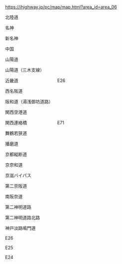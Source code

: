 ### 
https://ihighway.jp/pc/map/map.html?area_id=area_06

北陸道

名神

新名神

中国

山陽道

山陽道（三木支線）

近畿道　　　　　　　　　E26

西名阪道

阪和道（湯浅御坊道路）

関西空港道

関西連絡橋　　　　　　　E71

舞鶴若狭道

播磨道

京都縦断道

京奈和道

京滋バイパス

第二京阪道

南阪奈道

第二神明道路

第二神明道路北路


神戸淡路鳴門道

E26

E25

E24




















